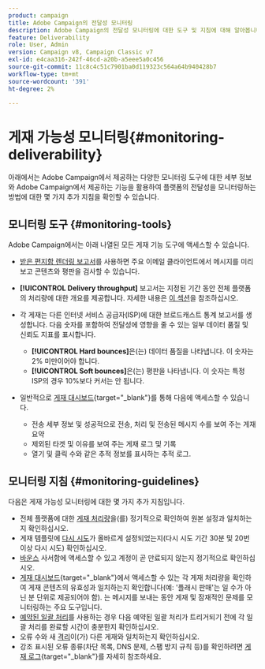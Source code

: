 ```yaml
---
product: campaign
title: Adobe Campaign의 전달성 모니터링
description: Adobe Campaign의 전달성 모니터링에 대한 도구 및 지침에 대해 알아봅니다
feature: Deliverability
role: User, Admin
version: Campaign v8, Campaign Classic v7
exl-id: e4caa316-242f-46cd-a20b-a5eee5a0c456
source-git-commit: 11c8c4c51c7901ba0d119323c564a64b940428b7
workflow-type: tm+mt
source-wordcount: '391'
ht-degree: 2%

---
```


# 게재 가능성 모니터링{#monitoring-deliverability}

아래에서는 Adobe Campaign에서 제공하는 다양한 모니터링 도구에 대한 세부 정보와 Adobe Campaign에서 제공하는 기능을 활용하여 플랫폼의 전달성을 모니터링하는 방법에 대한 몇 가지 추가 지침을 확인할 수 있습니다.

## 모니터링 도구 {#monitoring-tools}

Adobe Campaign에서는 아래 나열된 모든 게재 기능 도구에 액세스할 수 있습니다.

* [받은 편지함 렌더링 보고서](inbox-rendering.md)를 사용하면 주요 이메일 클라이언트에서 메시지를 미리 보고 콘텐츠와 평판을 검사할 수 있습니다.

* **[!UICONTROL Delivery throughput]** 보고서는 지정된 기간 동안 전체 플랫폼의 처리량에 대한 개요를 제공합니다. 자세한 내용은 [이 섹션](../reporting/global-reports.md#delivery-throughput)을 참조하십시오.
* 각 게재는 다른 인터넷 서비스 공급자(ISP)에 대한 브로드캐스트 통계 보고서를 생성합니다. 다음 숫자를 포함하여 전달성에 영향을 줄 수 있는 일부 데이터 품질 및 신뢰도 지표를 표시합니다.
   * **[!UICONTROL Hard bounces]**&#x200B;은(는) 데이터 품질을 나타냅니다. 이 숫자는 2% 미만이어야 합니다.
   * **[!UICONTROL Soft bounces]**&#x200B;은(는) 평판을 나타냅니다. 이 숫자는 특정 ISP의 경우 10%보다 커서는 안 됩니다.

  <!--For more on this, see the [Delivery statistics](../reporting/global-reports.md#delivery-statistics) section.-->

* 일반적으로 [게재 대시보드](https://experienceleague.adobe.com/docs/campaign-classic/using/sending-messages/monitoring-deliveries/delivery-dashboard.html?lang=ko#sending-messages){target="_blank"}를 통해 다음에 액세스할 수 있습니다.
   * 전송 세부 정보 및 성공적으로 전송, 처리 및 전송된 메시지 수를 보여 주는 게재 요약
   * 제외된 타겟 및 이유를 보여 주는 게재 로그 및 기록
   * 열기 및 클릭 수와 같은 추적 정보를 표시하는 추적 로그.

## 모니터링 지침 {#monitoring-guidelines}

다음은 게재 가능성 모니터링에 대한 몇 가지 추가 지침입니다.

* 전체 플랫폼에 대한 [게재 처리량](../reporting/global-reports.md#delivery-throughput)을(를) 정기적으로 확인하여 원본 설정과 일치하는지 확인하십시오.
* 게재 템플릿에 [다시 시도](delivery-failures.md#retries)가 올바르게 설정되었는지(다시 시도 기간 30분 및 20번 이상 다시 시도) 확인하십시오.
* [바운스](delivery-failures.md#bounce-mail-qualification) 사서함에 액세스할 수 있고 계정이 곧 만료되지 않는지 정기적으로 확인하십시오.
* [게재 대시보드](https://experienceleague.adobe.com/docs/campaign-classic/using/sending-messages/monitoring-deliveries/delivery-dashboard.html?lang=ko#sending-messages){target="_blank"}에서 액세스할 수 있는 각 게재 처리량을 확인하여 게재 콘텐츠의 유효성과 일치하는지 확인합니다(예: &#39;플래시 판매&#39;는 일 수가 아닌 분 단위로 제공되어야 함). 는 메시지를 보내는 동안 게재 및 잠재적인 문제를 모니터링하는 주요 도구입니다.
* [예약된 일괄 처리](configure-and-send.md#sending-using-multiple-waves)를 사용하는 경우 다음 예약된 일괄 처리가 트리거되기 전에 각 일괄 처리를 완료할 시간이 충분한지 확인하십시오.
* 오류 수와 새 [격리](quarantines.md)이(가) 다른 게재와 일치하는지 확인하십시오.
* 강조 표시된 오류 종류(차단 목록, DNS 문제, 스팸 방지 규칙 등)를 확인하려면 [게재 로그](https://experienceleague.adobe.com/docs/campaign-classic/using/sending-messages/monitoring-deliveries/delivery-dashboard.html?lang=ko#delivery-logs-and-history){target="_blank"}를 자세히 참조하세요.

